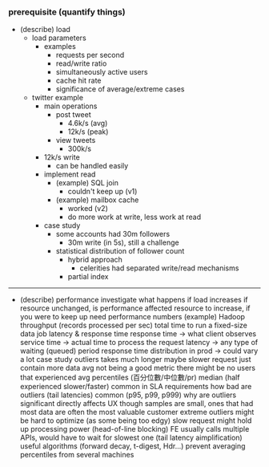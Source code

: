 ### prerequisite (quantify things)

- (describe) load
   - load parameters
      - examples
         - requests per second
         - read/write ratio
         - simultaneously active users
         - cache hit rate
         - significance of average/extreme cases
   - twitter example
      - main operations
         - post tweet
            - 4.6k/s (avg)
            - 12k/s (peak)
         - view tweets
            - 300k/s
      - 12k/s write
         - can be handled easily
      - implement read
         - (example) SQL join
            - couldn't keep up (v1)
         - (example) mailbox cache 
            - worked (v2)
            - do more work at write, less work at read
      - case study
         - some accounts had 30m followers
            - 30m write (in 5s), still a challenge
         - statistical distribution of follower count
            - hybrid approach
               - celerities had separated write/read mechanisms
            - partial index
---
- (describe) performance
		investigate what happens if load increases
			if resource unchanged, is performance affected
			resource to increase, if you were to keep up
		need performance numbers
		(example) Hadoop
			throughput (records processed per sec)
			total time to run a fixed-size data job
		latency & response time
			response time -> what client observes
			service time -> actual time to process the request
			latency -> any type of waiting (queued) period
		response time distribution in prod -> could vary a lot
		case study
			outliers takes much longer
				maybe slower request just contain more data
			avg not being a good metric
				there might be no users that experienced avg
			percentiles (百分位數/中位數/pr)
				median (half experienced slower/faster)
				common in SLA requirements
			how bad are outliers (tail latencies)
				common (p95, p99, p999)
			why are outliers significant
				directly affects UX
				though samples are small, ones that had most data are often the most valuable customer
				extreme outliers might be hard to optimize (as some being too edgy)
				slow request might hold up processing power (head-of-line blocking) 
			FE usually calls multiple APIs, would have to wait for slowest one (tail latency aimplification)
			useful algorithms (forward decay, t-digest, Hdr...)
			prevent averaging percentiles from several machines